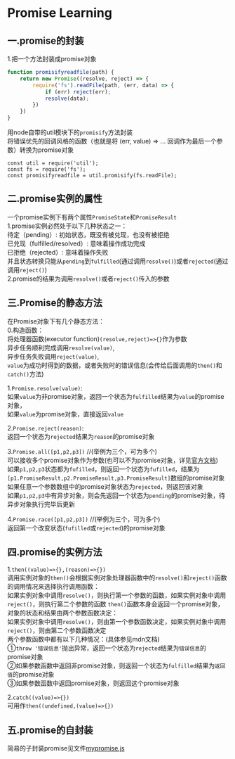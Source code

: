 # Promise Learning

## 一.promise的封装
1.把一个方法封装成promise对象

```javascript
function promisifyreadfile(path) {
    return new Promise((resolve, reject) => {
        require('fs').readFile(path, (err, data) => {
            if (err) reject(err);
            resolve(data);
        })
    })
}
```
用node自带的util模块下的`promisify`方法封装  
将错误优先的回调风格的函数（也就是将 (err, value) => ... 回调作为最后一个参数）转换为promise对象
```
const util = require('util');
const fs = require('fs');
const promisifyreadfile = util.promisify(fs.readFile);
```

## 二.promise实例的属性
一个promise实例下有两个属性`PromiseState`和`PromiseResult`  
1.promise实例必然处于以下几种状态之一：  
待定（pending）: 初始状态，既没有被兑现，也没有被拒绝  
已兑现（fulfilled/resolved）: 意味着操作成功完成  
已拒绝（rejected）: 意味着操作失败  
并且状态转换只能从`pending`到`fulfilled`(通过调用`resolve()`)或者`rejected`(通过调用`reject()`)  
2.promise的结果为调用`resolve()`或者`reject()`传入的参数  

## 三.Promise的静态方法  
在Promise对象下有几个静态方法：  
0.构造函数：  
将处理器函数(executor function)`(resolve,reject)=>{}`作为参数  
异步任务顺利完成调用`resolve(value)`,  
异步任务失败调用`reject(value)`,  
`value`为成功时得到的数据，或者失败时的错误信息(会传给后面调用的`then()`和`catch()`方法)

1.`Promise.resolve(value)`:  
如果`value`为非promise对象，返回一个状态为`fulfilled`结果为`value`的promise对象，  
如果`value`为promise对象，直接返回`value`

2.`Promise.reject(reason)`:  
返回一个状态为`rejected`结果为`reason`的promise对象  

3.`Promise.all([p1,p2,p3])`  //(举例为三个，可为多个)  
可以接收多个promise对象作为参数(也可以不为promise对象，详见[官方文档](https://developer.mozilla.org/zh-CN/docs/Web/JavaScript/Reference/Global_Objects/Promise/all))  
如果`p1,p2,p3`状态都为`fufilled`，则返回一个状态为`fufilled`，结果为`[p1.PromiseResult,p2.PromiseResult,p3.PromiseResult]`数组的promise对象  
如果任意一个参数数组中的promise对象状态为`rejected`，则返回该对象  
如果`p1,p2,p3`中有异步对象，则会先返回一个状态为`pending`的promise对象，待异步对象执行完毕后更新  

4.`Promise.race([p1,p2,p3])`  //(举例为三个，可为多个)  
返回第一个改变状态(`fufilled`或`rejected`)的promise对象


## 四.promise的实例方法
1.`then((value)=>{},(reason)=>{})`  
调用实例对象的`then()`会根据实例对象处理器函数中的`resolve()`和`reject()`函数的调用情况来选择执行调用函数：  
如果实例对象中调用`resolve()`，则执行第一个参数的函数，如果实例对象中调用`reject()`，则执行第二个参数的函数
`then()`函数本身会返回一个promise对象，对象的状态和结果由两个参数函数决定：  
如果实例对象中调用`resolve()`，则由第一个参数函数决定，如果实例对象中调用`reject()`，则由第二个参数函数决定  
两个参数函数中都有以下几种情况：(具体参见mdn文档)  
①`throw '错误信息'`抛出异常，返回一个状态为`rejected`结果为`错误信息`的promise对象  
②如果参数函数中返回非promise对象，则返回一个状态为`fulfilled`结果为`返回值`的promise对象  
③如果参数函数中返回promise对象，则返回这个promise对象

2.`catch((value)=>{})`  
可用作`then((undefined,(value)=>{})`

## 五.promise的自封装
简易的子封装promise见文件[mypromise.js](mypromise.js)   










